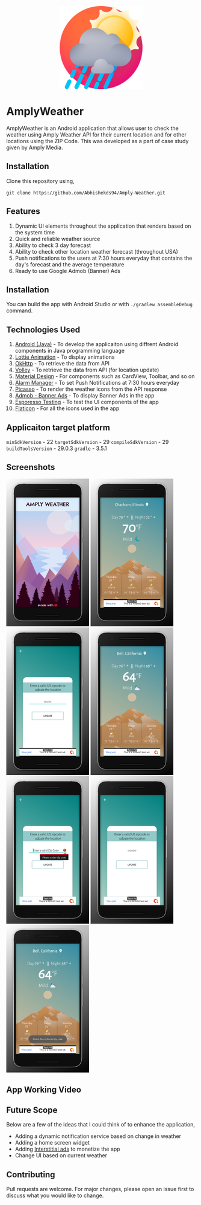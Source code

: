 
<p align="center">
	<img src="https://github.com/Abhishekds94/Amply-Weather/blob/master/app/src/main/res/drawable/icon.png" width="220">
</p>

# AmplyWeather

AmplyWeather is an Android application that allows user to check the weather using Amply Weather API for their current location and for other locations using the ZIP Code.
This was developed as a part of case study given by Amply Media.



## Installation

Clone this repository using,

```
git clone https://github.com/Abhishekds94/Amply-Weather.git
```

## Features

1. Dynamic UI elements throughout the application that renders based on the system time
2. Quick and reliable weather source
3. Ability to check 3 day forecast
4. Ability to check other location weather forecast (throughout USA)
5. Push notifications to the users at 7:30 hours everyday that contains the day's forecast and the average temperature
6. Ready to use Google Admob (Banner) Ads


## Installation

You can build the app with Android Studio or with `./gradlew assembleDebug` command.


## Technologies Used
1. [Android (Java)](https://developer.android.com/guide) - To develop the applicaiton using diffrent Android components in Java programming language
2. [Lottie Animation](https://airbnb.design/lottie/) - To display animations 
3. [OkHttp](https://square.github.io/okhttp/) - To retrieve the data from API
4. [Volley](https://developer.android.com/training/volley) - To retrieve the data from API (for location update)
5. [Material Design](https://material.io/develop/android/) - For components such as CardView, Toolbar, and so on
6. [Alarm Manager](https://developer.android.com/reference/android/app/AlarmManager) - To set Push Notifications at 7:30 hours everyday
7. [Picasso](https://github.com/square/picasso) - To render the weather icons from the API response
8. [Admob - Banner Ads](https://developers.google.com/admob/android/banner) - To display Banner Ads in the app
9. [Esporesso Testing](https://developer.android.com/training/testing/espresso) - To test the UI components of the app
10. [Flaticon](https://www.flaticon.com/) - For all the icons used in the app


## Applicaiton target platform
`minSdkVersion` - 22
`targetSdkVersion` - 29
`compileSdkVersion` - 29
`buildToolsVersion` - 29.0.3
`gradle` - 3.5.1


## Screenshots
<div>
  <img src="https://github.com/Abhishekds94/Amply-Weather/blob/master/screenshots/morning_splash.jpg" width="220">

  <img src="https://github.com/Abhishekds94/Amply-Weather/blob/master/screenshots/morning_dashboard.jpg" width="220">

  <img src="https://github.com/Abhishekds94/Amply-Weather/blob/master/screenshots/morning_locUpdate.jpg" width="220">
  
  <img src="https://github.com/Abhishekds94/Amply-Weather/blob/master/screenshots/morning_locUpdateResult.jpg" width="220">
  
  <img src="https://github.com/Abhishekds94/Amply-Weather/blob/master/screenshots/morning_locUpdateError1.jpg" width="220">
  
  <img src="https://github.com/Abhishekds94/Amply-Weather/blob/master/screenshots/morning_locUpdateError2.jpg" width="220">
  
  <img src="https://github.com/Abhishekds94/Amply-Weather/blob/master/screenshots/morning_locUpdateErrorResult.jpg" width="220">
</div>


## App Working Video


## Future Scope
Below are a few of the ideas that I could think of to enhance the application,
* Adding a dynamic notification service based on change in weather
* Adding a home screen widget
* Adding [Interstitial ads](https://developers.google.com/ad-manager/mobile-ads-sdk/android/interstitial) to monetize the app
* Change UI based on current weather

## Contributing
Pull requests are welcome. For major changes, please open an issue first to discuss what you would like to change.
